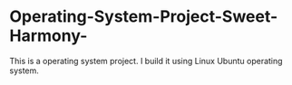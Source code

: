 # Operating-System-Project-Sweet-Harmony-
This is a operating system project. I build it using Linux Ubuntu operating system. 
